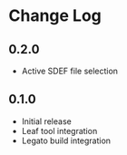 # Change Log

## 0.2.0
- Active SDEF file selection

## 0.1.0
- Initial release
- Leaf tool integration
- Legato build integration
